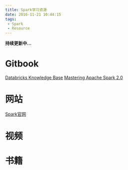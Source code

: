 ```yaml
---
title: Spark学习资源
date: 2016-11-21 10:44:15
tags: 
 - Spark
 - Resource
---
```


**持续更新中...**

# Gitbook

[Databricks Knowledge Base](https://databricks.gitbooks.io/databricks-spark-knowledge-base/content/index.html)
[Mastering Apache Spark 2.0](https://jaceklaskowski.gitbooks.io/mastering-apache-spark/content/)

# 网站

[Spark官网](http://spark.apache.org/)

# 视频

# 书籍





